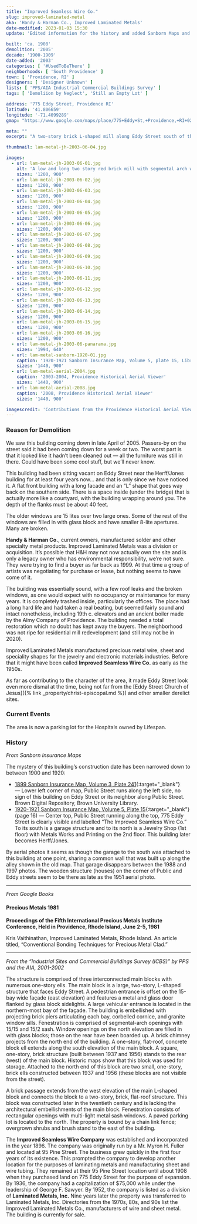 ```yaml
---
title: "Improved Seamless Wire Co."
slug: improved-laminated-metal
aka: 'Handy & Harman Co., Improved Laminated Metals'
date-modified: 2023-01-03 15:30
update: 'Edited information for the history and added Sanborn Maps and aerials'

built: 'ca. 1908'
demolition: '2005'
decade: '1900-1909'
date-added: '2003'
categories: [ '#UsedToBeThere' ]
neighborhoods: [ 'South Providence' ]
town: [ 'Providence, RI' ]
designers: [ 'Designer Unknown' ]
lists: [ 'PPS/AIA Industrial Commercial Buildings Survey' ]
tags: [ 'Demoliion by Neglect', 'Still an Empty Lot' ]

address: '775 Eddy Street, Providence RI'
latitude: '41.806659'
longitude: '-71.4099289'
gmap: "https://www.google.com/maps/place/775+Eddy+St,+Providence,+RI+02905/@41.806659,-71.4099289,17z/data=!3m1!4b1!4m5!3m4!1s0x89e445670b474bd5:0x27b982411c4d926d!8m2!3d41.806659!4d-71.4077402"

meta: ""
excerpt: "A two-story brick L-shaped mill along Eddy Street south of the corner of Eddy and Public Streets. In decay for 10 years or more before being razed in 2005."

thumbnail: lam-metal-jh-2003-06-04.jpg

images:
  - url: lam-metal-jh-2003-06-01.jpg
    alt: 'A low and long two story red brick mill with segmental arch windows on the second floor and rectangular windows on the first. Both sets of windows have brick sills. The roof is flat with a decorative brick cornice. On one side of the building is a carriage-style entrance allowing cars or trucks to pass beneath the second floor.'
    sizes: '1200, 900'
  - url: lam-metal-jh-2003-06-02.jpg
    sizes: '1200, 900'
  - url: lam-metal-jh-2003-06-03.jpg
    sizes: '1200, 900'
  - url: lam-metal-jh-2003-06-04.jpg
    sizes: '1200, 900'
  - url: lam-metal-jh-2003-06-05.jpg
    sizes: '1200, 900'
  - url: lam-metal-jh-2003-06-06.jpg
    sizes: '1200, 900'
  - url: lam-metal-jh-2003-06-07.jpg
    sizes: '1200, 900'
  - url: lam-metal-jh-2003-06-08.jpg
    sizes: '1200, 900'
  - url: lam-metal-jh-2003-06-09.jpg
    sizes: '1200, 900'
  - url: lam-metal-jh-2003-06-10.jpg
    sizes: '1200, 900'
  - url: lam-metal-jh-2003-06-11.jpg
    sizes: '1200, 900'
  - url: lam-metal-jh-2003-06-12.jpg
    sizes: '1200, 900'
  - url: lam-metal-jh-2003-06-13.jpg
    sizes: '1200, 900'
  - url: lam-metal-jh-2003-06-14.jpg
    sizes: '1200, 900'
  - url: lam-metal-jh-2003-06-15.jpg
    sizes: '1200, 900'
  - url: lam-metal-jh-2003-06-16.jpg
    sizes: '1200, 900'
  - url: lam-metal-jh-2003-06-panarama.jpg
    sizes: '1994, 640'
  - url: lam-metal-sanborn-1920-01.jpg
    caption: '1920-1921 Sanborn Insurance Map, Volume 5, plate 15, Library of Congress Maps Division.'
    sizes: '1440, 900'
  - url: lam-metal-aerial-2004.jpg
    caption: '2003-2004, Providence Historical Aerial Viewer'
    sizes: '1440, 900'
  - url: lam-metal-aerial-2008.jpg
    caption: '2008, Providence Historical Aerial Viewer'
    sizes: '1440, 900'

imagescredit: 'Contributions from the Providence Historical Aerial Viewer and the Library of Congress'
---
```


### Reason for Demolition

We saw this building coming down in late April of 2005. Passers-by on the street said it had been coming down for a week or two. The worst part is that it looked like it hadn’t been cleaned out — all the furniture was still in there. Could have been some cool stuff, but we’ll never know. 

This building had been sitting vacant on Eddy Street near the Herff/Jones building for at least four years now… and that is only since we have noticed it. A flat front building with a long facade and an “L” shape that goes way back on the southern side. There is a space inside (under the bridge) that is actually more like a courtyard, with the building wrapping around you. The depth of the flanks must be about 40 feet.

The older windows are 15 lites over two large ones. Some of the rest of the windows are filled in with glass block and have smaller 8-lite apertures. Many are broken. 

**Handy & Harman Co.**, current owners, manufactured solder and other specialty metal products. Improved Laminated Metals was a division or acquisition. It’s possible that H&H may not now actually own the site and is only a legacy owner who has environmental responsibility, we’re not sure. They were trying to find a buyer as far back as 1999. At that time a group of artists was negotiating for purchase or lease, but nothing seems to have come of it.

The building was essentially sound, with a few roof leaks and the broken windows, as one would expect with no occupancy or maintenance for many years. It is completely trashed inside, particularly the offices. The place had a long hard life and had taken a real beating, but seemed fairly sound and intact nonetheless, including 19th c. elevators and an ancient boiler made by the Almy Company of Providence. The building needed a total restoration which no doubt has kept away the buyers. The neighborhood was not ripe for residential mill redevelopment (and still may not be in 2020). 

Improved Laminated Metals manufactured precious metal wire, sheet and speciality shapes for the jewelry and electronic materials industries. Before that it might have been called **Improved Seamless Wire Co.** as early as the 1950s. 

As far as contributing to the character of the area, it made Eddy Street look even more dismal at the time, being not far from the [Eddy Street Church of Jesus]({% link _property/christ-episcopal.md %}) and other smaller derelict sites. 


### Current Events

The area is now a parking lot for the Hospitals owned by Lifespan. 


### History 

_From Sanborn Insurance Maps_

The mystery of this building’s construction date has been narrowed down to between 1900 and 1920:

* [1899 Sanborn Insurance Map, Volume 3, Plate 241](//repository.library.brown.edu/studio/item/bdr:212087/){:target="_blank"} — Lower left corner of map, Public Street runs along the left side, no sign of this building on Eddy Street or its neighbor along Public Street. Brown Digital Repository, Brown University Library.
* [1920-1921 Sanborn Insurance Map, Volume 5, Plate 15](http://hdl.loc.gov/loc.gmd/g3774pm.g3774pm_g08099192105){:target="_blank"} (page 16) — Center top, Public Street running along the top, 775 Eddy Street is clearly visible and labelled “The Improved Seamless Wire Co.” To its south is a garage structure and to its north is a Jewelry Shop (1st floor) with Metals Works and Printing on the 2nd floor. This building later becomes Herff/Jones. 

By aerial photos it seems as though the garage to the south was attached to this building at one point, sharing a common wall that was built up along the alley shown in the old map. That garage disappears between the 1988 and 1997 photos. The wooden structure (houses) on the corner of Public and Eddy streets seem to be there as late as the 1951 aerial photo. 

***

_From Google Books_

#### Precious Metals 1981

**Proceedings of the Fifth International Precious Metals Institute Conference, Held in Providence, Rhode Island, June 2-5, 1981**

Kris Vaithinathan, Improved Laminated Metals, Rhode Island. An article titled, “Conventional Bonding Techniques for Precious Metal Clad.”

***

_From the “Industrial Sites and Commercial Buildings Survey (ICBS)” by PPS and the AIA, 2001-2002_

The structure is comprised of three interconnected main blocks with numerous one-story ells. The main block is a large, two-story, L-shaped structure that faces Eddy Street. A pedestrian entrance is offset on the 15-bay wide façade (east elevation) and features a metal and glass door flanked by glass block sidelights. A large vehicular entrance is located in the northern-most bay of the façade. The building is embellished with projecting brick piers articulating each bay, corbelled cornice, and granite window sills. Fenestration is comprised of segmental-arch openings with 15/15 and 15/2 sash. Window openings on the north elevation are filled in with glass blocks; those on the rear have been boarded up. A brick chimney projects from the north end of the building. A one-story, flat-roof, concrete block ell extends along the south elevation of the main block. A square, one-story, brick structure (built between 1937 and 1956) stands to the rear (west) of the main block. Historic maps show that this block was used for storage. Attached to the north end of this block are two small, one-story, brick ells constructed between 1937 and 1956 (these blocks are not visible from the street).

A brick passage extends from the west elevation of the main L-shaped block and connects the block to a two-story, brick, flat-roof structure. This block was constructed later in the twentieth century and is lacking the architectural embellishments of the main block. Fenestration consists of rectangular openings with multi-light metal sash windows. A paved parking lot is located to the north. The property is bound by a chain link fence; overgrown shrubs and brush stand to the east of the building.

The **Improved Seamless Wire Company** was established and incorporated in the year 1896. The company was originally run by a Mr. Myron H. Fuller and located at 95 Pine Street. The business grew quickly in the first four years of its existence. This prompted the company to develop another location for the purposes of laminating metals and manufacturing sheet and wire tubing. They remained at their 95 Pine Street location until about 1908 when they purchased land on 775 Eddy Street for the purpose of expansion. By 1936, the company had a capitalization of $75,000 while under the leadership of George F. Sawyer. By 1952, the company is listed as a division of **Laminated Metals, Inc.** Nine years later the property was transferred to Laminated Metals, Inc. Directories from the 1970s, 80s, and 90s list the Improved Laminated Metals Co., manufacturers of wire and sheet metal. The building is currently for sale.
